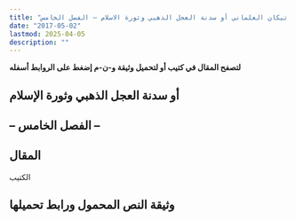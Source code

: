 ```yaml
---
title: "الفاتيكان العلماني أو سدنة العجل الذهبي وثورة الاسلام – الفصل الخامس"
date: "2017-05-02"
lastmod: 2025-04-05
description: ""
---
```

**لتصفح المقال في كتيب أو لتحميل وثيقة و-ن-م إضغط على الروابط أسفله**

## **أو سدنة العجل الذهبي وثورة الإسلام**

## **– الفصل الخامس –**

## المقال

الكتيب

## وثيقة النص المحمول ورابط تحميلها

###
